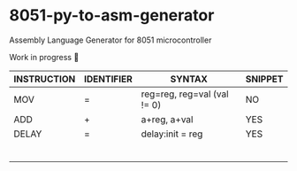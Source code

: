 # 8051-py-to-asm-generator
Assembly Language Generator for 8051 microcontroller


Work in progress :construction:


| **INSTRUCTION** | **IDENTIFIER** | **SYNTAX** | **SNIPPET** |
|------|------|------|------|
| MOV  |   =   |   reg=reg, reg=val (val != 0)   |   NO   |
|  ADD    |   +   |   a+reg, a+val   |   YES   |
|   DELAY   |   =   |   delay:init = reg   |   YES   |
|      |      |      |      |
|      |      |      |      |
|      |      |      |      |
|      |      |      |      |
|      |      |      |      |
|      |      |      |      |
